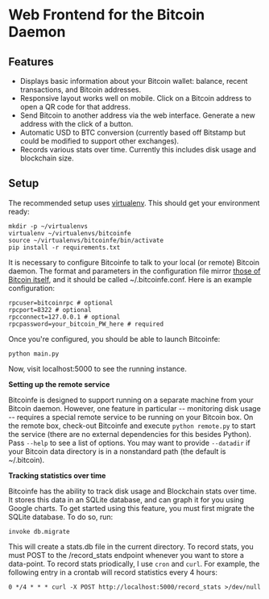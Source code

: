 Web Frontend for the Bitcoin Daemon
===

Features
---

 - Displays basic information about your Bitcoin wallet: balance, recent transactions, and Bitcoin addresses.
 - Responsive layout works well on mobile. Click on a Bitcoin address to open a QR code for that address.
 - Send Bitcoin to another address via the web interface. Generate a new address with the click of a button.
 - Automatic USD to BTC conversion (currently based off Bitstamp but could be modified to support other exchanges).
 - Records various stats over time. Currently this includes disk usage and blockchain size.

Setup
---

The recommended setup uses [virtualenv](https://pypi.python.org/pypi/virtualenv). This should get your environment ready:

    mkdir -p ~/virtualenvs
    virtualenv ~/virtualenvs/bitcoinfe
    source ~/virtualenvs/bitcoinfe/bin/activate
    pip install -r requirements.txt

It is necessary to configure Bitcoinfe to talk to your local (or remote) Bitcoin daemon. The format and parameters in the configuration file mirror [those of Bitcoin itself](https://en.bitcoin.it/wiki/Running_Bitcoin), and it should be called ~/.bitcoinfe.conf. Here is an example configuration:

    rpcuser=bitcoinrpc # optional
    rpcport=8322 # optional
    rpcconnect=127.0.0.1 # optional
    rpcpassword=your_bitcoin_PW_here # required

Once you're configured, you should be able to launch Bitcoinfe:

    python main.py

Now, visit localhost:5000 to see the running instance.

**Setting up the remote service**

Bitcoinfe is designed to support running on a separate machine from your Bitcoin daemon.
However, one feature in particular -- monitoring disk usage -- requires a special remote
service to be running on your Bitcoin box. On the remote box, check-out Bitcoinfe and
execute `python remote.py` to start the service (there are no external dependencies for
this besides Python). Pass `--help` to see a list of options. You may want to provide
`--datadir` if your Bitcoin data directory is in a nonstandard path (the default is ~/.bitcoin).

**Tracking statistics over time**

Bitcoinfe has the ability to track disk usage and Blockchain stats over time. It stores this
data in an SQLite database, and can graph it for you using Google charts. To get started
using this feature, you must first migrate the SQLite database. To do so, run:

    invoke db.migrate

This will create a stats.db file in the current directory. To record stats, you must POST
to the /record\_stats endpoint whenever you want to store a data-point. To record stats
priodically, I use `cron` and `curl`. For example, the following entry in a crontab
will record statistics every 4 hours:

    0 */4 * * * curl -X POST http://localhost:5000/record_stats >/dev/null

